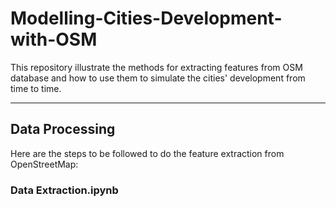 # Modelling-Cities-Development-with-OSM
This repository illustrate the methods for extracting features from OSM database and how to use them to simulate the cities' development from time to time.

---

## Data Processing
Here are the steps to be followed to do the feature extraction from OpenStreetMap:
### Data Extraction.ipynb 

